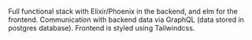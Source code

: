 Full functional stack with Elixir/Phoenix in the backend, and elm for the frontend.
Communication with backend data via GraphQL (data stored in postgres database).
Frontend is styled using Tailwindcss.
